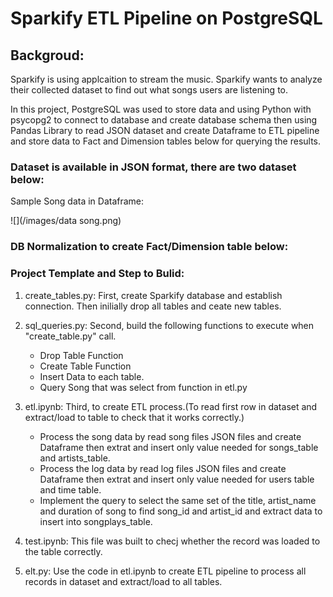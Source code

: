 # Sparkify ETL Pipeline on PostgreSQL

## Backgroud:

Sparkify is using applcaition to stream the music. Sparkify wants to analyze their collected dataset to find out what songs users are listening to.

In this project, PostgreSQL was used to store data and using Python with psycopg2 to connect to database and create database schema then using Pandas Library to read JSON dataset and create Dataframe to ETL pipeline and store data to Fact and Dimension tables below for querying the results.

### Dataset is available in JSON format, there are two dataset below: 

Sample Song data in Dataframe:

![](/images/data song.png)

### DB Normalization to create Fact/Dimension table below:

### Project Template and Step to Bulid:

1. create_tables.py: First, create Sparkify database and establish connection. Then inilially drop all tables and ceate new tables.
2. sql_queries.py: Second, build the following functions to execute when "create_table.py" call.

   - Drop Table Function
   - Create Table Function
   - Insert Data to each table.
   - Query Song that was select from function in etl.py
   
3. etl.ipynb: Third, to create ETL process.(To read first row in dataset and extract/load to table to check that it works correctly.)
   - Process the song data by read song files JSON files and create Dataframe then extrat and insert only value needed for songs_table and artists_table.
   - Process the log data by read log files JSON files and create Dataframe then extrat and insert only value needed for users table and time table.
   - Implement the query to select the same set of the title, artist_name and duration of song to find song_id and artist_id and extract data to insert into songplays_table.
   
4. test.ipynb: This file was built to checj whether the record was loaded to the table correctly.
5. elt.py: Use the code in etl.ipynb to create ETL pipeline to process all records in dataset and extract/load to all tables.
